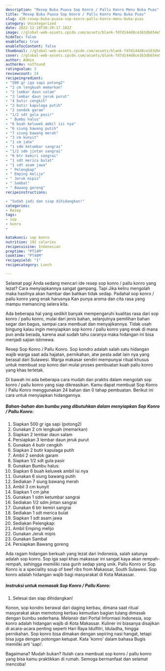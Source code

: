 ```yaml
---
description: "Resep Buka Puasa Sop Konro / Pallu Konro Menu Buka Puas"
title: "Resep Buka Puasa Sop Konro / Pallu Konro Menu Buka Puas"
slug: 420-resep-buka-puasa-sop-konro-pallu-konro-menu-buka-puas
category: Uncategorized
date: 2022-12-18T10:29:17.182Z
image: //global-web-assets.cpcdn.com/assets/blank-fd7d144d8ce163db654e5a02c40b08a2775adb7897d16e4062681dc7e1b2800f.png
hideToc: false
enableToc: true
enableTocContent: false
thumbnail: //global-web-assets.cpcdn.com/assets/blank-fd7d144d8ce163db654e5a02c40b08a2775adb7897d16e4062681dc7e1b2800f.png
cover: //global-web-assets.cpcdn.com/assets/blank-fd7d144d8ce163db654e5a02c40b08a2775adb7897d16e4062681dc7e1b2800f.png
author: Admin
authorAv: notfound
ratingvalue: 3
reviewcount: 24
recipeingredient:
- "500 gr iga sapi potong2"
- "2 cm lengkuah memarkan"
- "2 lembar daun salam"
- "3 lembar daun jeruk purut"
- "4 butir cengkih"
- "2 butir kapulaga putih"
- "2 sendok garam"
- "1/2 sdt gula pasir"
- " Bumbu halus"
- "6 buah keluwek ambil isi nya"
- "6 siung bawang putih"
- "7 siung bawang merah"
- "3 cm kunyit"
- "1 cm jahe"
- "1 sdm ketumbar sangrai"
- "1/2 sdm jintan sangrai"
- "6 btr kemiri sangrai"
- "1 sdt merica bulat"
- "1 sdt asam jawa"
- " Pelengkap"
- " Emping melijo"
- " Jeruk mipis"
- " Sambal"
- " Bawang goreng"
recipeinstructions:

- "Sudah jadi dan siap dihidangkan!"
categories:
- Resep
tags:
- sop
- konro
- 

katakunci: sop konro  
nutrition: 192 calories
recipecuisine: Indonesian
preptime: "PT14M"
cooktime: "PT48M"
recipeyield: "1"
recipecategory: Lunch

---
```



Selamat pagi Anda sedang mencari ide resep sop konro / pallu konro yang lezat? Cara menyiapkannya sangat gampang. Tapi Jika keliru mengolah maka hasilnya akan hambar dan bahkan tidak sedap. Padahal sop konro / pallu konro yang enak harusnya Kan punya aroma dan cita rasa yang mampu memancing selera kita.


Ada beberapa hal yang sedikit banyak mempengaruhi kualitas rasa dari sop konro / pallu konro, mulai dari jenis bahan, selanjutnya pemilihan bahan segar dan bagus, sampai cara membuat dan menyajikannya. Tidak usah bingung kalau ingin menyiapkan sop konro / pallu konro yang enak di mana pun anda berada, karena asal sudah tahu caranya maka hidangan ini bisa menjadi sajian istimewa.

Resep Sop Konro / Pallu Konro. Sop kondro adalah salah satu hidangan wajib warga saat ada hajatan, pernikahan, atw pesta adat lain nya yang berasal dari Sulawesi. Warga makasar sendiri mempunyai ritual khusus untuk membuat sop konro dari mulai proses pembuatan kuah pallu konro yang khas terletak.


Di bawah ini ada beberapa cara mudah dan praktis dalam mengolah sop konro / pallu konro yang siap dikreasikan. Kamu dapat membuat Sop Konro / Pallu Konro menggunakan 24 bahan dan 0 tahap pembuatan. Berikut ini cara untuk menyiapkan hidangannya.

<!--inarticleads1-->

##### Bahan-bahan dan bumbu yang dibutuhkan dalam menyiapkan Sop Konro / Pallu Konro:

1. Siapkan 500 gr iga sapi (potong2)
1. Gunakan 2 cm lengkuah (memarkan)
1. Siapkan 2 lembar daun salam
1. Persiapkan 3 lembar daun jeruk purut
1. Gunakan 4 butir cengkih
1. Siapkan 2 butir kapulaga putih
1. Ambil 2 sendok garam
1. Siapkan 1/2 sdt gula pasir
1. Gunakan  Bumbu halus:
1. Siapkan 6 buah keluwek ambil isi nya
1. Gunakan 6 siung bawang putih
1. Sediakan 7 siung bawang merah
1. Ambil 3 cm kunyit
1. Siapkan 1 cm jahe
1. Gunakan 1 sdm ketumbar sangrai
1. Sediakan 1/2 sdm jintan sangrai
1. Gunakan 6 btr kemiri sangrai
1. Sediakan 1 sdt merica bulat
1. Siapkan 1 sdt asam jawa
1. Sediakan  Pelengkap:
1. Ambil  Emping melijo
1. Gunakan  Jeruk mipis
1. Gunakan  Sambal
1. Persiapkan  Bawang goreng


Ada ragam hidangan berkuah yang lezat dari Indonesia, salah satunya adalah sop konro. Sop iga sapi khas makassar ini sangat kaya akan rempah-rempah, sehingga memiliki rasa gurih sedap yang unik. Pallu Konro or Sop Konro is a speciality soup of beef ribs from Makassar, South Sulawesi. Sop konro adalah hidangan wajib bagi masyarakat di Kota Makassar. 

<!--inarticleads2-->

##### Instruksi untuk memasak Sop Konro / Pallu Konro:


1. Selesai dan siap dihidangkan!

Konon, sop kondro berawal dari daging kerbau, dimana saat ritual masyarakat akan memotong kerbau kemudian bagian tulang dimasak dengan bumbu sederhana. Melansir dari Portal Informasi Indonesia, sop konro adalah hidangan wajib di Kota Makassar. Kuliner ini biasanya disajikan di acara-acara penting seperti Hari Raya Idulfitri, Iduladha, hingga pernikahan. Sop konro bisa dimakan dengan sepiring nasi hangat, tetapi bisa juga dengan potongan ketupat. Kata &#39;konro&#39; dalam bahasa Bugis memiliki arti &#39;sapi&#39;. 

Bagaimana? Mudah bukan? Itulah cara membuat sop konro / pallu konro yang bisa kamu praktikkan di rumah. Semoga bermanfaat dan selamat mencoba!
